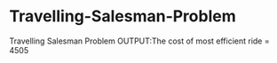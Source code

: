 # Travelling-Salesman-Problem
Travelling Salesman Problem
OUTPUT:The cost of most efficient ride = 4505
